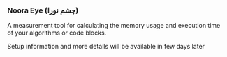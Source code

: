 ### Noora Eye (چشم نورا)
A measurement tool for calculating the memory usage and execution time of your algorithms or code blocks.

Setup information and more details will be available in few days later
